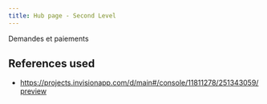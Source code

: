 ```yaml
---
title: Hub page - Second Level 
---
```


Demandes et paiements

## References used

* https://projects.invisionapp.com/d/main#/console/11811278/251343059/preview